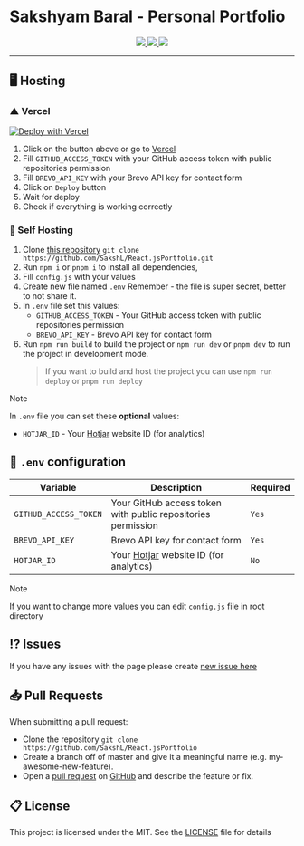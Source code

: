 # Sakshyam Baral - Personal Portfolio

<div align="center">
  <a aria-label="GitHub License" href="https://github.com/SakshL/React.jsPortfolio/blob/main/license.md">
    <img src="https://img.shields.io/github/license/SakshL/React.jsPortfolio?color=%2334D058&logo=github&style=flat-square&label=License">
  </a>
  <a aria-label="Version" href="https://github.com/SakshL/React.jsPortfolio/releases">
    <img src="https://img.shields.io/github/v/release/SakshL/React.jsPortfolio?color=%2334D058&logo=github&style=flat-square&label=Version">
  </a>
  <a aria-label="Website" href="https://sakshyambaral.com.np">
    <img src="https://img.shields.io/badge/Website-sakshyambaral.com.np-blue?style=flat-square&logo=globe">
  </a>
</div>

---

## 🖥️ Hosting

### ▲ Vercel

[![Deploy with Vercel](https://vercel.com/button)](https://vercel.com/new/clone?repository-url=https%3A%2F%2Fgithub.com%2FSakshL%2FReact.jsPortfolio&env=GITHUB_ACCESS_TOKEN,BREVO_API_KEY&envDescription=Environment%20Variables%20Docs&envLink=https%3A%2F%2Fgithub.com%2FSakshL%2FReact.jsPortfolio%23-self-hosting&project-name=sakshyam-portfolio&repo-name=sakshyam-portfolio&demo-title=Sakshyam%20Baral%20Portfolio&demo-description=Personal%20portfolio%20built%20with%20Next.js&demo-url=https%3A%2F%2Fsakshyambaral.com.np)

1. Click on the button above or go to [Vercel](https://vercel.com/new/clone?repository-url=https%3A%2F%2Fgithub.com%2FSakshL%2FReact.jsPortfolio&env=GITHUB_ACCESS_TOKEN,BREVO_API_KEY&envDescription=Environment%20Variables%20Docs&envLink=https%3A%2F%2Fgithub.com%2FSakshL%2FReact.jsPortfolio%23-self-hosting&project-name=sakshyam-portfolio&repo-name=sakshyam-portfolio&demo-title=Sakshyam%20Baral%20Portfolio&demo-description=Personal%20portfolio%20built%20with%20Next.js&demo-url=https%3A%2F%2Fsakshyambaral.com.np)
2. Fill `GITHUB_ACCESS_TOKEN` with your GitHub access token with public repositories permission
3. Fill `BREVO_API_KEY` with your Brevo API key for contact form
4. Click on `Deploy` button
5. Wait for deploy
6. Check if everything is working correctly

### 🔩 Self Hosting

1. Clone [this repository](https://github.com/SakshL/React.jsPortfolio) `git clone https://github.com/SakshL/React.jsPortfolio.git`
2. Run `npm i` or `pnpm i` to install all dependencies,
3. Fill `config.js` with your values
4. Create new file named `.env` Remember - the file is super secret, better to not share it.
5. In `.env` file set this values:
   - `GITHUB_ACCESS_TOKEN` - Your GitHub access token with public repositories permission
   - `BREVO_API_KEY` - Brevo API key for contact form
6. Run `npm run build` to build the project or `npm run dev` or `pnpm dev` to run the project in development mode.
   > If you want to build and host the project you can use `npm run deploy` or `pnpm run deploy`

> [!NOTE]
> In `.env` file you can set these **optional** values:
>
> - `HOTJAR_ID` - Your [Hotjar](https://www.hotjar.com) website ID (for analytics)

## 📝 `.env` configuration

| Variable              | Description                                                      | Required |
| --------------------- | ---------------------------------------------------------------- | -------- |
| `GITHUB_ACCESS_TOKEN` | Your GitHub access token with public repositories permission     | `Yes`    |
| `BREVO_API_KEY`       | Brevo API key for contact form                                   | `Yes`    |
| `HOTJAR_ID`           | Your [Hotjar](https://www.hotjar.com) website ID (for analytics) | `No`     |

> [!NOTE]
> If you want to change more values you can edit `config.js` file in root directory

## ⁉️ Issues

If you have any issues with the page please create [new issue here](https://github.com/SakshL/React.jsPortfolio/issues)

## 📥 Pull Requests

When submitting a pull request:

- Clone the repository `git clone https://github.com/SakshL/React.jsPortfolio`
- Create a branch off of master and give it a meaningful name (e.g. my-awesome-new-feature).
- Open a [pull request](https://github.com/SakshL/React.jsPortfolio/pulls) on [GitHub](https://github.com) and describe the feature or fix.

## 📋 License

This project is licensed under the MIT. See the [LICENSE](https://github.com/SakshL/React.jsPortfolio/blob/main/license.md) file for details
